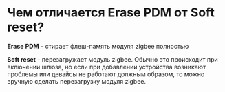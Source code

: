 # Чем отличается Erase PDM от Soft reset?


**Erase PDM** - стирает флеш-память модуля zigbee полностью

**Soft reset** - перезагружает модуль zigbee. Обычно это происходит при включении шлюза, но если при добавлении устройства возникают проблемы или девайсы не работают должным образом, то можно вручную сделать перезагрузку модуля zigbee.

